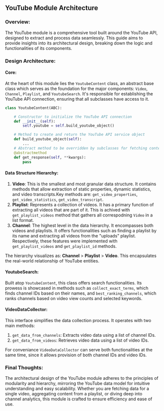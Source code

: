 ## YouTube Module Architecture

### Overview:
The YouTube module is a comprehensive tool built around the YouTube API, designed to extract and process data seamlessly. This guide aims to provide insights into its architectural design, breaking down the logic and functionalities of its components.

### Design Architecture:

#### Core:
At the heart of this module lies the `YoutubeContent` class, an abstract base class which serves as the foundation for the major components: `Video`, `Channel`, `Playlist`, and `YoutubeSearch`. It's responsible for establishing the YouTube API connection, ensuring that all subclasses have access to it.

```python
class YoutubeContent(ABC):

    # Constructor to initialize the YouTube API connection
    def __init__(self):        
        self.youtube = self.build_youtube_object()

    # Method to create and return the YouTube API service object
    def build_youtube_object(self):
        ...
    # Abstract method to be overridden by subclasses for fetching content
    @abstractmethod
    def get_response(self, **kwargs):
        pass
```

#### Data Structure Hierarchy:
1. **Video**: This is the smallest and most granular data structure. It contains methods that allow extraction of static properties, dynamic statistics, and video transcripts.Key methods are: `get_video_properties`, `get_video_statistics`, `get_video_transcript`.
2. **Playlist**: Represents a collection of videos. It has a primary function of extracting all videos that are part of it. This is achived with `get_playlist_videos` method that gathers all correspodning `Video` in a list format.
3. **Channel**: The highest level in the data hierarchy. It encompasses both videos and playlists. It offers functionalities such as finding a playlist by its name and extracting all videos from the "uploads" playlist. Respectively, these features were implemented with `get_playlist_videos` and `get_playlist_id` methods.

The hierarchy visualizes as: **Channel** > **Playlist** > **Video**. This encapsulates the real-world relationship of YouTube entities.

#### **YoutubeSearch**:
Built atop `YoutubeContent`, this class offers search functionalities. Its prowess is showcased in methods such as `collect_exact_terms`, which finds channel IDs based on their names, and `best_ranking_channels`, which ranks channels based on video view counts and selected keywords.

#### **VideoDataCollector**:
This interface simplifies the data collection process. It operates with two main methods:
1. `get_data_from_channels`: Extracts video data using a list of channel IDs.
2. `get_data_from_videos`: Retrieves video data using a list of video IDs.

For conveniance `VideoDataCollector` can serve both functionalities at the same time, since it allows provision of both channel IDs and video IDs.

### Final Thoughts:
The architectural design of the YouTube module adheres to the principles of modularity and hierarchy, mirroring the YouTube data model for intuitive understanding and easy scalability. Whether you are fetching data for a single video, aggregating content from a playlist, or diving deep into channel analytics, this module is crafted to ensure efficiency and ease of use.